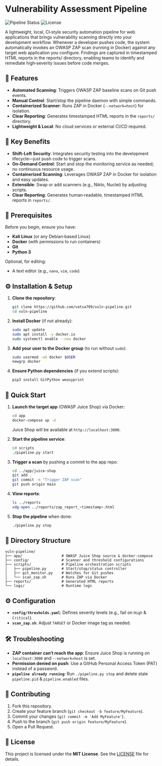 # Vulnerability Assessment Pipeline

![Pipeline Status](https://img.shields.io/badge/status-beta-blue)
![License](https://img.shields.io/badge/license-MIT-lightgrey)


A lightweight, local, CI‑style security automation pipeline for web applications that brings vulnerability scanning directly into your development workflow. Whenever a developer pushes code, the system automatically invokes an OWASP ZAP scan (running in Docker) against any target web application you configure. Findings are captured in timestamped HTML reports in the reports/ directory, enabling teams to identify and remediate high‑severity issues before code merges.

## 🚀 Features

* **Automated Scanning**: Triggers OWASP ZAP baseline scans on Git push events.
* **Manual Control**: Start/stop the pipeline daemon with simple commands.
* **Containerized Scanner**: Runs ZAP in Docker (`--network=host`) for isolation.
* **Clear Reporting**: Generates timestamped HTML reports in the `reports/` directory.
* **Lightweight & Local**: No cloud services or external CI/CD required.

## 🚀 Key Benefits

* **Shift‑Left Security**: Integrates security testing into the development lifecycle—just push code to trigger scans.
* **On‑Demand Control**: Start and stop the monitoring service as needed; no continuous resource usage.
* **Containerized Scanning**: Leverages OWASP ZAP in Docker for isolation and easy updates.
* **Extensible**: Swap or add scanners (e.g., Nikto, Nuclei) by adjusting scripts.
* **Clear Reporting**: Generates human‑readable, timestamped HTML reports in `reports/`.

## 🧰 Prerequisites

Before you begin, ensure you have:

* **Kali Linux** (or any Debian‑based Linux)
* **Docker** (with permissions to run containers)
* **Git**
* **Python 3**

Optional, for editing:

* A text editor (e.g., `nano`, `vim`, `code`)

## ⚙️ Installation & Setup

1. **Clone the repository**:

   ```bash
   git clone https://github.com/vatsa709/vuln-pipeline.git
   cd vuln-pipeline
   ```

2. **Install Docker** (if not already):

   ```bash
   sudo apt update
   sudo apt install -y docker.io
   sudo systemctl enable --now docker
   ```

3. **Add your user to the Docker group** (to run without `sudo`):

   ```bash
   sudo usermod -aG docker $USER
   newgrp docker
   ```

4. **Ensure Python dependencies** (if you extend scripts):

   ```bash
   pip3 install GitPython weasyprint
   ```

## 🏁 Quick Start

1. **Launch the target app** (OWASP Juice Shop) via Docker:

   ```bash
   cd app
   docker-compose up -d
   ```

   Juice Shop will be available at `http://localhost:3000`.

2. **Start the pipeline service**:

   ```bash
   cd scripts
   ./pipeline.py start
   ```

3. **Trigger a scan** by pushing a commit to the app repo:

   ```bash
   cd ../app/juice-shop
   git add .
   git commit -m "Trigger ZAP scan"
   git push origin main
   ```

4. **View reports**:

   ```bash
   ls ../reports
   xdg-open ../reports/zap_report_<timestamp>.html
   ```

5. **Stop the pipeline** when done:

   ```bash
   ./pipeline.py stop
   ```

## 📂 Directory Structure

```
vuln-pipeline/
├── app/                  # OWASP Juice Shop source & docker-compose
├── config/               # Scanner and threshold configurations
├── scripts/              # Pipeline orchestration scripts
│   ├── pipeline.py       # Start/stop/status controller
│   ├── git_monitor.py    # Watches for Git pushes
│   └── scan_zap.sh       # Runs ZAP via Docker
├── reports/              # Generated HTML reports
└── logs/                 # Runtime logs
```

## ⚙️ Configuration

* **`config/thresholds.yaml`**: Defines severity levels (e.g., fail on `High` & `Critical`).
* **`scan_zap.sh`**: Adjust `TARGET` or Docker image tag as needed.

## 🛠 Troubleshooting

* **ZAP container can’t reach the app**: Ensure Juice Shop is running on `localhost:3000` and `--network=host` is set.
* **Permission denied on push**: Use a GitHub Personal Access Token (PAT) instead of a password.
* **`pipeline already running`**: Run `./pipeline.py stop` and delete stale `pipeline.pid` & `pipeline.enabled` files.

## 🤝 Contributing

1. Fork this repository.
2. Create your feature branch (`git checkout -b feature/MyFeature`).
3. Commit your changes (`git commit -m 'Add MyFeature'`).
4. Push to the branch (`git push origin feature/MyFeature`).
5. Open a Pull Request.

## 📜 License

This project is licensed under the **MIT License**. See the [LICENSE](LICENSE) file for details.
